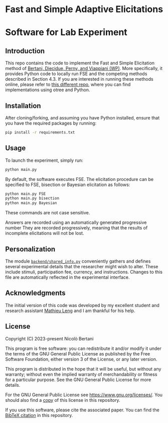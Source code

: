 # Fast and Simple Adaptive Elicitations
# Software for Lab Experiment

## Introduction

This repo contains the code to implement the Fast and Simple Elicitation method of [Bertani, Diecidue, Perny, and Viappiani (WP)](https://papers.ssrn.com/sol3/papers.cfm?abstract_id=3569625).
More specifically, it provides Python code to locally run FSE and the competing methods described in Section 4.3.
If you are interested in running these methods online, please refer to [this different repo](https://github.com/nicolobertani/FSE_online_horserace), where you can find implementations using otree and Python.


## Installation

After cloning/forking, and assuming you have Python installed, ensure that you have the required packages by running:

```bash
pip install -r requirements.txt
```


## Usage

To launch the experiment, simply run:

```bash
python main.py
```

By default, the software executes FSE.
The elicitation procedure can be specified to FSE, bisection or Bayesian elicitation as follows:

```bash
python main.py FSE
python main.py bisection
python main.py Bayesian
```

These commands are not case sensitive.

Answers are recorded using an automatically generated progressive number 
They are recorded progressively, meaning that the results of incomplete elicitations will not be lost.


## Personalization

The module [`backend/shared_info.py`](backend/shared_info.py) conveniently gathers and defines several experimental details that the researcher might wish to alter. 
These include stimuli, participation fee, currency, and instructions. 
Changes to this file are automatically reflected in the experimental interface.


## Acknowledgments

The initial version of this code was developed by my excellent student and research assistant [Mathieu Leng](www.linkedin.com/in/mathieu-leng-b5556a1b1) and I am thankful for his help.


## License

Copyright (C) 2023-present  Nicolò Bertani

This program is free software: you can redistribute it and/or modify it under the terms of the GNU General Public License as published by the Free Software Foundation, either version 3 of the License, or any later version.

This program is distributed in the hope that it will be useful, but without any warranty; without even the implied warranty of merchandability or fitness for a particular purpose.  See the GNU General Public License for more details.

For the GNU General Public License see <https://www.gnu.org/licenses/>. You should also find a [copy](LICENSE) of this license in this repository.

If you use this software, please cite the associated paper. You can find the [BibTeX citation](cite.bib) in this repository.